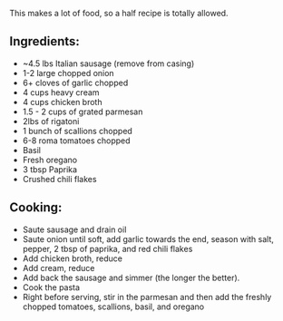 This makes a lot of food, so a half recipe is totally allowed.

## Ingredients:
- ~4.5 lbs Italian sausage (remove from casing)
- 1-2 large chopped onion
- 6+ cloves of garlic chopped
- 4 cups heavy cream
- 4 cups chicken broth
- 1.5 - 2 cups of grated parmesan
- 2lbs of rigatoni
- 1 bunch of scallions chopped
- 6-8 roma tomatoes chopped
- Basil
- Fresh oregano
- 3 tbsp Paprika
- Crushed chili flakes

## Cooking:
- Saute sausage and drain oil
- Saute onion until soft, add garlic towards the end, season with salt, pepper, 2 tbsp of paprika, and red chili flakes
- Add chicken broth, reduce
- Add cream, reduce
- Add back the sausage and simmer (the longer the better).
- Cook the pasta
- Right before serving, stir in the parmesan and then add the freshly chopped tomatoes, scallions, basil, and oregano